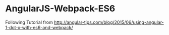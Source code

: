 # AngularJS-Webpack-ES6
Following Tutorial from http://angular-tips.com/blog/2015/06/using-angular-1-dot-x-with-es6-and-webpack/
